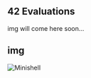 ## 42 Evaluations

img will come here soon...


## img


![Minishell](https://https://github.com/yeaktas/42-evaluation/tree/main/img/projects-minishell-42-2023-01-06.png?raw=true)